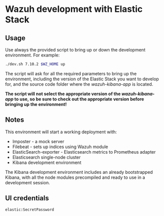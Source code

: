 # Wazuh development with Elastic Stack

## Usage

Use always the provided script to bring up or down the development
environment. For example:

```bash
./dev.sh 7.10.2 $WZ_HOME up
```

The script will ask for all the required parameters to bring up the
environment, including the version of the Elastic Stack you want to
develop for, and the source code folder where the _wazuh-kibana-app_ is
located.

**The script will not select the appropriate version of the
_wazuh-kibana-app_ to use, so be sure to check out the appropriate version
before bringing up the environment!**

## Notes

This environment will start a working deployment with:

- Imposter - a mock server
- Filebeat - sets up indices using Wazuh module
- ElasticSearch-exporter - Elasticsearch metrics to Prometheus adapter
- Elasticsearch single-node cluster
- Kibana development environment

The Kibana development environment includes an already bootstrapped
Kibana, with all the node modules precompiled and ready to use in a
development session.

## UI credentials

```
elastic:SecretPassword
```
